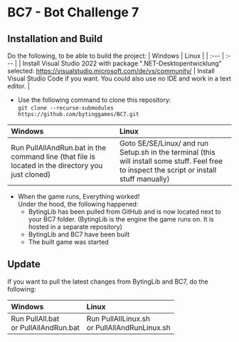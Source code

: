 # BC7 - Bot Challenge 7
## Installation and Build
Do the following, to be able to build the project:
| Windows | Linux |
| :--- | :--- |
| Install Visual Studio 2022 with package ".NET-Desktopentwicklung" selected: https://visualstudio.microsoft.com/de/vs/community/ | Install Visual Studio Code if you want. You could also use no IDE and work in a text editor. |

- Use the following command to clone this repository:<br>```git clone --recurse-submodules https://github.com/bytinggames/BC7.git```

| Windows | Linux |
| :--- | :--- |
| Run PullAllAndRun.bat in the command line (that file is located in the directory you just cloned) | Goto SE/SE/Linux/ and run Setup.sh in the terminal (this will install some stuff. Feel free to inspect the script or install stuff manually) |

- When the game runs, Everything worked! <br/> Under the hood, the following happened:
  - BytingLib has been pulled from GitHub and is now located next to your BC7 folder. (BytingLib is the engine the game runs on. It is hosted in a separate repository)
  - BytingLib and BC7 have been built
  - The built game was started


## Update
If you want to pull the latest changes from BytingLib and BC7, do the following:

| Windows | Linux |
| :--- | :--- |
| Run PullAll.bat <br/>or PullAllAndRun.bat | Run PullAllLinux.sh <br/>or PullAllAndRunLinux.sh |
